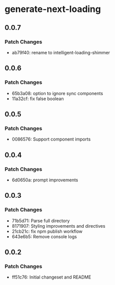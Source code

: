 # generate-next-loading

## 0.0.7

### Patch Changes

- ab79f40: rename to intelligent-loading-shimmer

## 0.0.6

### Patch Changes

- 65b3a08: option to ignore sync components
- 11a32cf: fix false boolean

## 0.0.5

### Patch Changes

- 0086576: Support component imports

## 0.0.4

### Patch Changes

- 6d0650a: prompt improvements

## 0.0.3

### Patch Changes

- 71b5d71: Parse full directory
- 8171907: Styling improvements and directives
- 21cb21c: fix npm publish workflow
- 643e6b5: Remove console logs

## 0.0.2

### Patch Changes

- ff51c76: Initial changeset and README
